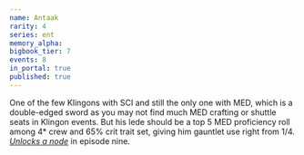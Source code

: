 ```yaml
---
name: Antaak
rarity: 4
series: ent
memory_alpha:
bigbook_tier: 7
events: 8
in_portal: true
published: true
---
```


One of the few Klingons with SCI and still the only one with MED, which is a double-edged sword as you may not find much MED crafting or shuttle seats in Klingon events. But his lede should be a top 5 MED proficiency roll among 4* crew and 65% crit trait set, giving him gauntlet use right from 1/4. [_Unlocks a node_](https://stt.wiki/wiki/Bearing_Up) in episode nine.
